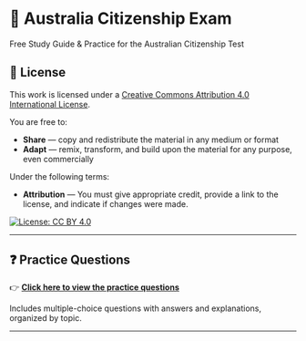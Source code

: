 # 🦘 Australia Citizenship Exam  
Free Study Guide & Practice for the Australian Citizenship Test

## 📄 License

This work is licensed under a [Creative Commons Attribution 4.0 International License](https://creativecommons.org/licenses/by/4.0/).

You are free to:
- **Share** — copy and redistribute the material in any medium or format  
- **Adapt** — remix, transform, and build upon the material for any purpose, even commercially

Under the following terms:
- **Attribution** — You must give appropriate credit, provide a link to the license, and indicate if changes were made.

[![License: CC BY 4.0](https://img.shields.io/badge/License-CC%20BY%204.0-lightgrey.svg)](https://creativecommons.org/licenses/by/4.0/)

---

## ❓ Practice Questions

👉 [**Click here to view the practice questions**](https://github.com/Gurungboi/AustraliaCitizenshipExam/blob/main/Questions.md)

Includes multiple-choice questions with answers and explanations, organized by topic.

---
